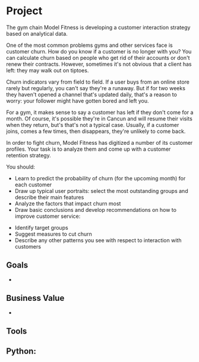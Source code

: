 # Project

The gym chain Model Fitness is developing a customer interaction strategy based on analytical data.

One of the most common problems gyms and other services face is customer churn. How do you know if a customer is no longer with you? You can calculate churn based on people who get rid of their accounts or don't renew their contracts. However, sometimes it's not obvious that a client has left: they may walk out on tiptoes.

Churn indicators vary from field to field. If a user buys from an online store rarely but regularly, you can't say they're a runaway. But if for two weeks they haven't opened a channel that's updated daily, that's a reason to worry: your follower might have gotten bored and left you.

For a gym, it makes sense to say a customer has left if they don't come for a month. Of course, it's possible they're in Cancun and will resume their visits when they return, but's that's not a typical case. Usually, if a customer joins, comes a few times, then disappears, they're unlikely to come back.

In order to fight churn, Model Fitness has digitized a number of its customer profiles. Your task is to analyze them and come up with a customer retention strategy.

You should:

- Learn to predict the probability of churn (for the upcoming month) for each customer
- Draw up typical user portraits: select the most outstanding groups and describe their main features
- Analyze the factors that impact churn most
- Draw basic conclusions and develop recommendations on how to improve customer service:
* Identify target groups
* Suggest measures to cut churn
* Describe any other patterns you see with respect to interaction with customers

## Goals

-

## Business Value

-

## Tools
Python:
- 

